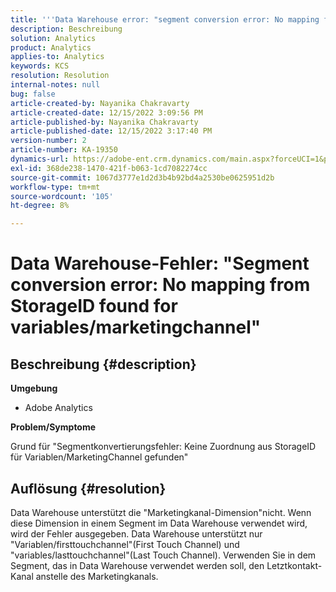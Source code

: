 ```yaml
---
title: '''Data Warehouse error: "segment conversion error: No mapping from StorageID found for variables/marketingchannel"'
description: Beschreibung
solution: Analytics
product: Analytics
applies-to: Analytics
keywords: KCS
resolution: Resolution
internal-notes: null
bug: false
article-created-by: Nayanika Chakravarty
article-created-date: 12/15/2022 3:09:56 PM
article-published-by: Nayanika Chakravarty
article-published-date: 12/15/2022 3:17:40 PM
version-number: 2
article-number: KA-19350
dynamics-url: https://adobe-ent.crm.dynamics.com/main.aspx?forceUCI=1&pagetype=entityrecord&etn=knowledgearticle&id=985b0388-8a7c-ed11-81ac-6045bd006e5a
exl-id: 368de238-1470-421f-b063-1cd7082274cc
source-git-commit: 1067d3777e1d2d3b4b92bd4a2530be0625951d2b
workflow-type: tm+mt
source-wordcount: '105'
ht-degree: 8%

---
```


# Data Warehouse-Fehler: &quot;Segment conversion error: No mapping from StorageID found for variables/marketingchannel&quot;

## Beschreibung {#description}


<b>Umgebung</b>

- Adobe Analytics

<b>Problem/Symptome</b>

Grund für &quot;Segmentkonvertierungsfehler: Keine Zuordnung aus StorageID für Variablen/MarketingChannel gefunden&quot;


## Auflösung {#resolution}


Data Warehouse unterstützt die &quot;Marketingkanal-Dimension&quot;nicht. Wenn diese Dimension in einem Segment im Data Warehouse verwendet wird, wird der Fehler ausgegeben. Data Warehouse unterstützt nur &quot;Variablen/firsttouchchannel&quot;(First Touch Channel) und &quot;variables/lasttouchchannel&quot;(Last Touch Channel). Verwenden Sie in dem Segment, das in Data Warehouse verwendet werden soll, den Letztkontakt-Kanal anstelle des Marketingkanals.
